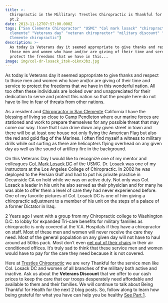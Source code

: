 ```yaml
---
title: >-
  Chiropractic in the Millitary: Trestles Chiropractic is Thankful for Health
  pt.2
date: 2013-11-12T07:57:00.000Z
tags: ["San Clemente Chiropractor" "USMC" "Col mark losack" "chiropractor san
  clemente" "Veterans day" "veteran chiropractor" "military discount" "San
  Clemente chiropractic"]
description: >-
  As today is Veterans day it seemed appropriate to give thanks and respect to
  those men and women who have and/or are giving of their time and service to
  protect the freedoms that we have in this...
image: img/col-dr-losack_itok-oiknx3bz.jpg
---
```

As today is Veterans day it seemed appropriate to give thanks and respect to those men and women who have and/or are giving of their time and service to protect the freedoms that we have in this wonderful nation. All too often these individuals are looked over and unappreciated for their dedication to serve and protect this nation so that the people here do not have to live in fear of threats from other nations.

As a resident and[](<>) [Chiropractor in San Clemente](../meet-doctors.html "Chiropractor in San Clemente") California I have the blessing of living so close to Camp Pendleton where our marine forces are stationed and work to prepare themselves for any possible threat that may come our way. I love that I can drive down any given street in town and there will be at least one house not only flying the American Flag but also the red and gold flag of the Marines. I often find myself a witness to military drills while out surfing as there are helicopters flying overhead on any given day as well as the sound of artillery fire in the background.

On this Veterans Day I would like to recognize one of my mentor and colleagues[](<>) [Col. Mark Losack DC](http://www.chiroweb.com/mpacms/dc_ca/article.php?id=9202 "dr col mark losack") of the USMC. Dr. Losack was one of my instructors at the Los Angeles College of Chiropractic. In 2002 he was deployed to the Persian Gulf and had to put his private practice in Oceanside CA on hold while we was on active duty. Not only was Col. Losack a leader in his unit he also served as their physician and for many he was able to offer them a level of care they had never experienced before. One of my favorite pictures of Col. Losack DC is one of him giving a chiropractic adjustment to a member of his unit on the steps of a palace of a former Dictator in Iraq.

2 Years ago I went with a group from my Chiropractic college to Washington D.C. to lobby for expanded Tri-care benefits for military families as chiropractic is only covered at the V.A. Hospitals if they have a chiropractor on staff. Most of these men and women will never receive the care they need. Most of the general population on any given day will not have to haul around ad 50lbs pack. Most don’t even[](<>) [get out of their chairs](why-are-you-letting-your-computer-destroy-you.html "sitting all day") in their air conditioned offices. It’s truly sad to think that these service men and women would have to pay for the care they need because it is not covered.

Here at[](<>) [Trestles Chiropractic](../index.html "Trestles Chiropractic") we are very Thankful for the service men like Col. Losack DC and women of all branches of the military both active and inactive. Ask us about the **Veterans Discount** that we offer to our cash prices to keep the care that our troops desperately need affordable and available to them and their families. We will continue to talk about Being Thankful for Health for the next 2 blog posts. So, follow along to learn how being grateful for what you have can help you be healthy![](<>) [See Part 1](prescription-positivity-trestles-chiropractic-thankful-health-pt1.html "part 1").